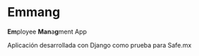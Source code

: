 # Emmang

**Em**ployee **Man**a**g**ment App

Aplicación desarrollada con Django como prueba para Safe.mx
